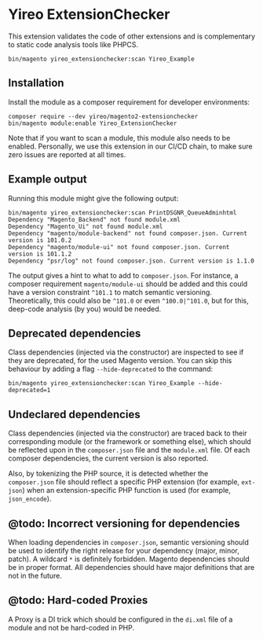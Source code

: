 # Yireo ExtensionChecker
This extension validates the code of other extensions and is complementary to static code analysis tools like PHPCS.

    bin/magento yireo_extensionchecker:scan Yireo_Example

## Installation
Install the module as a composer requirement for developer environments:

    composer require --dev yireo/magento2-extensionchecker
    bin/magento module:enable Yireo_ExtensionChecker
    
Note that if you want to scan a module, this module also needs to be enabled. Personally, we use this extension in our CI/CD chain, to make sure zero issues are reported at all times.

## Example output
Running this module might give the following output:

    bin/magento yireo_extensionchecker:scan PrintDSGNR_QueueAdminhtml    
    Dependency "Magento_Backend" not found module.xml
    Dependency "Magento_Ui" not found module.xml
    Dependency "magento/module-backend" not found composer.json. Current version is 101.0.2
    Dependency "magento/module-ui" not found composer.json. Current version is 101.1.2
    Dependency "psr/log" not found composer.json. Current version is 1.1.0

The output gives a hint to what to add to `composer.json`. For instance, a composer requirement `magento/module-ui` should be added and this could have a version constraint `^101.1` to match semantic versioning. Theoretically, this could also be `^101.0` or even `^100.0|^101.0`, but for this, deep-code analysis (by you) would be needed.

## Deprecated dependencies
Class dependencies (injected via the constructor) are inspected to see if they are deprecated, for the used Magento version. You can skip this behaviour by adding a flag `--hide-deprecated` to the command:

    bin/magento yireo_extensionchecker:scan Yireo_Example --hide-deprecated=1

## Undeclared dependencies
Class dependencies (injected via the constructor) are traced back to their corresponding module (or the framework or something else), which should be reflected upon in the `composer.json` file and the `module.xml` file. Of each composer dependencies, the current version is also reported.

Also, by tokenizing the PHP source, it is detected whether the `composer.json` file should reflect a specific PHP extension (for example, `ext-json`) when an extension-specific PHP function is used (for example, `json_encode`).

## @todo: Incorrect versioning for dependencies
When loading dependencies in `composer.json`, semantic versioning should be used to identify the right release for your dependency (major, minor, patch). A wildcard `*` is definitely forbidden. Magento dependencies should be in proper format. All dependencies should have major definitions that are not in the future.

## @todo: Hard-coded Proxies
A Proxy is a DI trick which should be configured in the `di.xml` file of a module and not be hard-coded in PHP.
